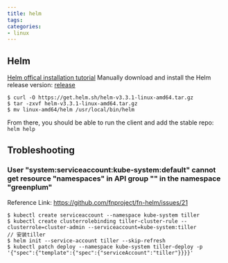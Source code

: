 ```yaml
---
title: helm
tags:
categories:
- linux
---
```


## Helm

[Helm offical installation tutorial](https://helm.sh/docs/intro/install/)
Manually download and install the Helm release version: [release](https://github.com/helm/helm/releases)

	$ curl -O https://get.helm.sh/helm-v3.3.1-linux-amd64.tar.gz
	$ tar -zxvf helm-v3.3.1-linux-amd64.tar.gz
	$ mv linux-amd64/helm /usr/local/bin/helm

From there, you should be able to run the client and add the stable repo: `helm help`



## Trobleshooting

### User "system:serviceaccount:kube-system:default" cannot get resource "namespaces" in API group "" in the namespace "greenplum"
Reference Link: https://github.com/fnproject/fn-helm/issues/21

	$ kubectl create serviceaccount --namespace kube-system tiller
	$ kubectl create clusterrolebinding tiller-cluster-rule --clusterrole=cluster-admin --serviceaccount=kube-system:tiller
	// 安装tiller
	$ helm init --service-account tiller --skip-refresh
	$ kubectl patch deploy --namespace kube-system tiller-deploy -p '{"spec":{"template":{"spec":{"serviceAccount":"tiller"}}}}'


